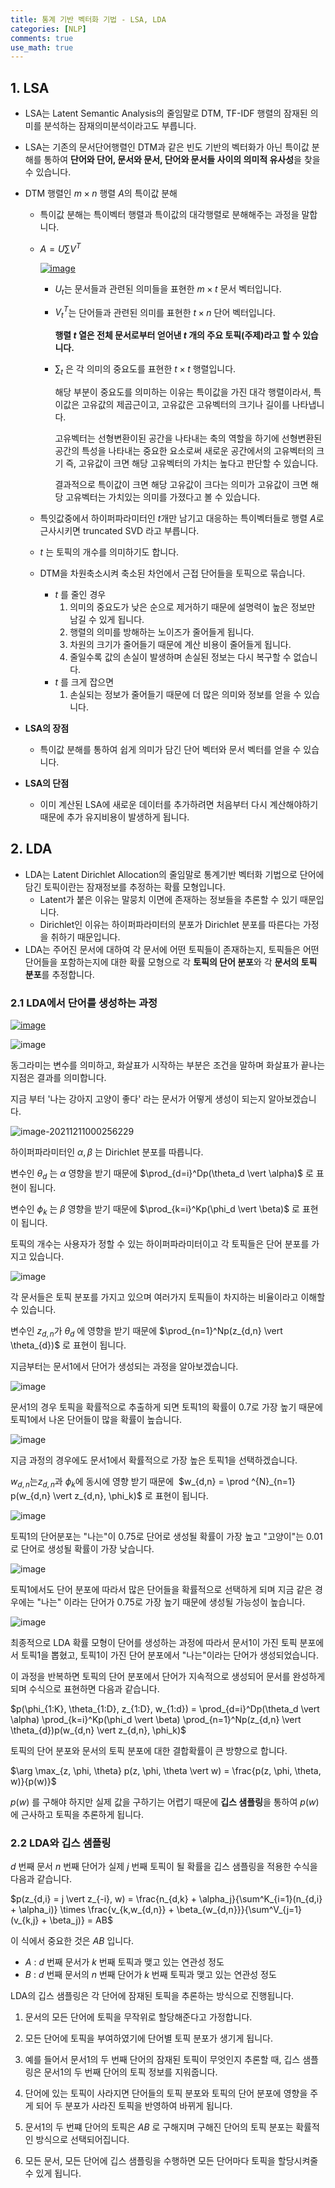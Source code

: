 ```yaml
---
title: 통계 기반 벡터화 기법 - LSA, LDA
categories: [NLP]
comments: true
use_math: true
---
```




## 1. LSA

- LSA는 Latent Semantic Analysis의 줄임말로 DTM, TF-IDF 행렬의 잠재된 의미를 분석하는 잠재의미분석이라고도 부릅니다.

- LSA는 기존의 문서단어행렬인 DTM과 같은 빈도 기반의 벡터화가 아닌 특이값 분해를 통하여 **단어와 단어, 문서와 문서, 단어와 문서들 사이의 의미적 유사성**을 찾을 수 있습니다.

- DTM 행렬인 $m \times n$​ 행렬  $A$​의 특이값 분해

  - 특이값 분해는 특이벡터 행렬과 특이값의 대각행렬로 분해해주는 과정을 말합니다.

  - $A = U\sum V^T$​

    [![image](https://user-images.githubusercontent.com/51338268/145351468-4bf031a1-005a-4c25-af14-76fe4f52fd0b.png)](https://wikidocs.net/24949)

    - $U_t$​​ 는 문서들과 관련된 의미들을 표현한 $m \times t$​ 문서 벡터입니다.

    - $V^T_t$​ 는 단어들과 관련된 의미를 표현한 $t \times n$​​ 단어 벡터입니다. 

      **행렬 $t$​ 열은 전체 문서로부터 얻어낸 $t$​ 개의 주요 토픽(주제)라고 할 수 있습니다.**

    - $\sum_t$ 은 각 의미의 중요도를 표현한 $t \times t$​ 행렬입니다. 

      해당 부분이 중요도를 의미하는 이유는 특이값을 가진 대각 행렬이라서, 특이값은 고유값의 제곱근이고, 고유값은 고유벡터의 크기나 길이를 나타냅니다.

      고유벡터는 선형변환이된 공간을 나타내는 축의 역할을 하기에 선형변환된 공간의 특성을 나타내는 중요한 요소로써 새로운 공간에서의 고유벡터의 크기 즉, 고유값이 크면 해당 고유벡터의 가치는 높다고 판단할 수 있습니다.

      결과적으로 특이값이 크면 해당 고유값이 크다는 의미가 고유값이 크면 해당 고유벡터는 가치있는 의미를 가졌다고 볼 수 있습니다.

  - 특잇값중에서 하이퍼파라미터인 $t$개만 남기고 대응하는 특이벡터들로 행렬 $A$로 근사시키면 truncated SVD 라고 부릅니다.
  - $t$​ 는 토픽의 개수를 의미하기도 합니다.
  - DTM을 차원축소시켜 축소된 차언에서 근접 단어들을 토픽으로 묶습니다.
    - $t$​ 를 줄인 경우
      1. 의미의 중요도가 낮은 순으로 제거하기 때문에 설명력이 높은 정보만 남길 수 있게 됩니다.
      2. 행렬의 의미를 방해하는 노이즈가 줄어들게 됩니다.
      3. 차원의 크기가 줄어들기 때문에 계산 비용이 줄어들게 됩니다.
      4. 줄일수록 값의 손실이 발생하며 손실된 정보는 다시 복구할 수 없습니다.
    - $t$ 를 크게 잡으면 
      1. 손실되는 정보가 줄어들기 때문에 더 많은 의미와 정보를 얻을 수 있습니다.

- **LSA의 장점**

  - 특이값 분해를 통하여 쉽게 의미가 담긴 단어 벡터와 문서 벡터를 얻을 수 있습니다.

- **LSA의 단점**

  - 이미 계산된 LSA에 새로운 데이터를 추가하려면 처음부터 다시 계산해야하기 때문에 추가 유지비용이 발생하게 됩니다.



## 2. LDA

- LDA는 Latent Dirichlet Allocation의 줄임말로 통계기반 벡터화 기법으로 단어에 담긴 토픽이란는 잠재정보를 추정하는 확률 모형입니다.
  - Latent가 붙은 이유는 말뭉치 이면에 존재하는 정보들을 추론할 수 있기 때문입니다.
  - Dirichlet인 이유는 하이퍼파라미터의 분포가 Dirichlet 분포를 따른다는 가정을 취하기 때문입니다.  
- LDA는 주어진 문서에 대하여 각 문서에 어떤 토픽들이 존재하는지, 토픽들은 어떤 단어들을 포함하는지에 대한 확률 모형으로 각 **토픽의 단어 분포**와 각 **문서의 토픽 분포**를 추정합니다.



### 2.1 LDA에서 단어를 생성하는 과정

[![image](https://user-images.githubusercontent.com/51338268/145539495-8aaa150c-0e5b-477e-b45a-f54a6f08242b.png)](https://rokrokss.com/post/2018/09/26/lda-%EC%9E%A0%EC%9E%AC-%EB%94%94%EB%A6%AC%ED%81%B4%EB%A0%88-%ED%95%A0%EB%8B%B9-latent-dirichlet-allocation-%EC%84%A4%EB%AA%85.html)

![image](https://user-images.githubusercontent.com/51338268/145594616-96f23c93-5916-4730-a2a8-820b7ace5024.png)

동그라미는 변수를 의미하고, 화살표가 시작하는 부분은 조건을 말하며 화살표가 끝나는 지점은 결과를 의미합니다.

지금 부터 '나는 강아지 고양이 좋다' 라는 문서가 어떻게 생성이 되는지 알아보겠습니다.

![image-20211211000256229](C:\Users\park\AppData\Roaming\Typora\typora-user-images\image-20211211000256229.png)

하이퍼파라미터인 $\alpha, \beta$​​​​​ 는 Dirichlet 분포를 따릅니다. 

변수인 $\theta_d$​​​​​​​​ 는 $\alpha$​​​​​​​ 영향을 받기 때문에 $\prod_{d=i}^Dp(\theta_d \vert \alpha)$​​​​​​​​​ 로 표현이 됩니다.

변수인 $\phi_k$​ 는 $\beta$​ 영향을 받기 때문에 $\prod_{k=i}^Kp(\phi_d \vert \beta)$​ 로 표현이 됩니다.  

토픽의 개수는 사용자가 정할 수 있는 하이퍼파라미터이고 각 토픽들은 단어 분포를 가지고 있습니다.

![image](https://user-images.githubusercontent.com/51338268/145595489-3b36384d-c77e-47d1-9bfa-b57ca8e68f9f.png)

각 문서들은 토픽 분포를 가지고 있으며 여러가지 토픽들이 차지하는 비율이라고 이해할 수 있습니다.

변수인 $z_{d,n}$​​​​​​​ 가  $\theta_{d}$​​​​​​​ 에 영향을 받기 때문에 $\prod_{n=1}^Np(z_{d,n} \vert \theta_{d})$​​​​​​​ 로 표현이 됩니다.

지금부터는 문서1에서 단어가 생성되는 과정을 알아보겠습니다.

![image](https://user-images.githubusercontent.com/51338268/145596127-1f2c9203-2cca-43da-8999-3e2a2528a5bb.png)

문서1의 경우 토픽을 확률적으로 추출하게 되면 토픽1의 확률이 0.7로 가장 높기 때문에 토픽1에서 나온 단어들이 많을 확률이 높습니다.

![image](https://user-images.githubusercontent.com/51338268/145596273-205faefe-18bd-46d6-af80-61e43be78d53.png)

지금 과정의 경우에도 문서1에서 확률적으로 가장 높은 토픽1을 선택하겠습니다.

$w_{d,n}$​는$z_{d,n}$​과 $\phi_{k}$에 동시에 영향 받기 때문에 ​ $w_{d,n} = \prod ^{N}_{n=1} p(w_{d,n} \vert z_{d,n}, \phi_k)$ 로 표현이 됩니다.​​​​

![image](https://user-images.githubusercontent.com/51338268/145596848-b2c19734-d691-47b7-a87f-7f4491825332.png)

토픽1의 단어분포는 "나는"이 0.75로 단어로 생성될 확률이 가장 높고 "고양이"는 0.01로 단어로 생성될 확률이 가장 낮습니다.



![image](https://user-images.githubusercontent.com/51338268/145598640-f2a9086c-1f23-4b61-85a6-cfb122cb732e.png)

토픽1에서도 단어 분포에 따라서 많은 단어들을 확률적으로 선택하게 되며 지금 같은 경우에는 "나는" 이라는 단어가 0.75로 가장 높기 때문에 생성될 가능성이 높습니다.

![image](https://user-images.githubusercontent.com/51338268/145599038-e87bc8b4-0edb-45fe-a4ec-781cd18f20a3.png)

최종적으로 LDA 확률 모형이 단어를 생성하는 과정에 따라서 문서1이 가진 토픽 분포에서 토픽1을 뽑혔고, 토픽1이 가진 단어 분포에서 "나는"이라는 단어가 생성되었습니다.

이 과정을 반복하면 토픽의 단어 분포에서 단어가 지속적으로 생성되어 문서를 완성하게 되며 수식으로 표현하면 다음과 같습니다.

$p(\phi_{1:K}, \theta_{1:D}, z_{1:D}, w_{1:d}) = \prod_{d=i}^Dp(\theta_d \vert \alpha) \prod_{k=i}^Kp(\phi_d \vert \beta) \prod_{n=1}^Np(z_{d,n} \vert \theta_{d})p(w_{d,n} \vert z_{d,n}, \phi_k)$

토픽의 단어 분포와 문서의 토픽 분포에 대한 결합확률이 큰 방향으로 합니다.

$\arg \max_{z, \phi, \theta} p(z, \phi, \theta \vert w) = \frac{p(z, \phi, \theta, w)}{p(w)}$​

$p(w)$​​ 를 구해야 하지만 실제 값을 구하기는 어렵기 때문에 **깁스 샘플링**을 통하여 $p(w)$​​ 에 근사하고 토픽을 추론하게 됩니다.



### 2.2 LDA와 깁스 샘플링

$d$​ 번째 문서 $n$​ 번째 단어가 실제 $j$ 번째 토픽이 될 확률을 깁스 샘플링을 적용한 수식을 다음과 같습니다.

$p(z_{d,i} = j \vert z_{-i}, w) = \frac{n_{d,k} + \alpha_j}{\sum^K_{i=1}(n_{d,i} + \alpha_i)} \times \frac{v_{k,w_{d,n}} + \beta_{w_{d,n}}}{\sum^V_{j=1}(v_{k,j} + \beta_j)} = AB$​

이 식에서 중요한 것은 $AB$ 입니다.

- $A$ : $d$ 번째 문서가 $k$ 번째 토픽과 맺고 있는 연관성 정도
- $B$​ : $d$​ 번째 문서의 $n$ 번째 단어가 $k$​ 번째 토픽과 맺고 있는 연관성 정도

LDA의 깁스 샘플링은 각 단어에 잠재된 토픽을 추론하는 방식으로 진행됩니다.

1. 문서의 모든 단어에 토픽을 무작위로 할당해준다고 가정합니다.

2. 모든 단어에 토픽을 부여하였기에 단어별 토픽 분포가 생기게 됩니다.

3. 예를 들어서 문서1의 두 번째 단어의 잠재된 토픽이 무엇인지 추론할 때, 깁스 샘플링은 문서1의 두 번째 단어의 토픽 정보를 지워줍니다.

4. 단어에 있는 토픽이 사라지면 단어들의 토픽 분포와 토픽의 단어 분포에 영향을 주게 되어 두 분포가 사라진 토픽을 반영하여 바뀌게 됩니다.

5. 문서1의 두 번쨰 단어의 토픽은 $AB$ 로 구해지며 구해진 단어의 토픽 분포는 확률적인 방식으로 선택되어집니다.
6. 모든 문서, 모든 단어에 깁스 샘플링을 수행하면 모든 단어마다 토픽을 할당시켜줄 수 있게 됩니다.

